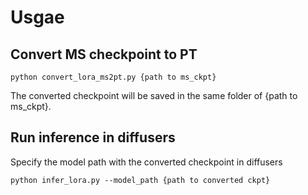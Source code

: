 
# Usgae

## Convert MS checkpoint to PT

```
python convert_lora_ms2pt.py {path to ms_ckpt} 
```

The converted checkpoint will be saved in the same folder of {path to ms_ckpt}.

## Run inference in diffusers

Specify the model path with the converted checkpoint in diffusers

```
python infer_lora.py --model_path {path to converted ckpt}
```
